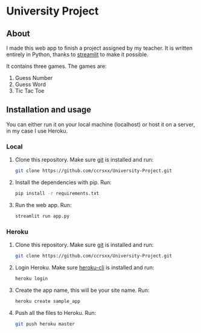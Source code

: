 # University Project

## About

I made this web app to finish a project assigned by my teacher. It is written entirely in Python, thanks to [streamlit](https://github.com/streamlit/streamlit) to make it possible.

It contains three games. The games are:

1. Guess Number
2. Guess Word
3. Tic Tac Toe

## Installation and usage

You can either run it on your local machine (localhost) or host it on a server, in my case I use Heroku.

### Local

1.  Clone this repository. Make sure [git](https://git-scm.com/) is installed and run:

    ```bash
    git clone https://github.com/ccrsxx/University-Project.git
    ```

2.  Install the dependencies with pip. Run:

    ```bash
    pip install -r requirements.txt
    ```

3.  Run the web app. Run:
    ```bash
    streamlit run app.py
    ```

### Heroku

1.  Clone this repository. Make sure [git](https://git-scm.com/) is installed and run:

    ```bash
    git clone https://github.com/ccrsxx/University-Project.git
    ```

2.  Login Heroku. Make sure [heroku-cli](https://devcenter.heroku.com/articles/heroku-cli) is installed and run:

    ```bash
    heroku login
    ```

3.  Create the app name, this will be your site name. Run:

    ```bash
    heroku create sample_app
    ```

4.  Push all the files to Heroku. Run:
    ```bash
    git push heroku master
    ```
